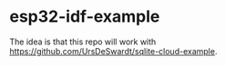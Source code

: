 # esp32-idf-example

The idea is that this repo will work with https://github.com/UrsDeSwardt/sqlite-cloud-example.